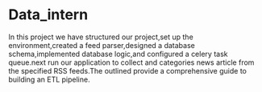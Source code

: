 # Data_intern
In this project we have structured our project,set up the environment,created a feed parser,designed a database schema,implemented database logic,and configured a celery task queue.next run our application to collect and categories news article from the specified RSS feeds.The outlined provide a comprehensive guide to building an ETL pipeline. 
